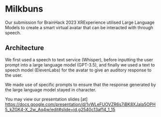 # Milkbuns
Our submission for BrainHack 2023 XRExperience utilised Large Language Models to create a smart virtual avatar that can be interacted with through speech.

## Architecture
We first used a speech to text service (Whisper), before inputting the user prompt into a large language model (GPT-3.5), and finally we used a text to speech model (ElevenLabs) for the avatar to give an auditory response to the user.

We made use of specific prompts to ensure that the response generated by the large language model stayed in character.

You may view our presentation slides [at] https://docs.google.com/presentation/d/1vWLeFUOVZR6s7jBK8XJala5OPH5_kZGK4-X_2w_Aq4w/edit#slide=id.g2540c13af14_1_15
